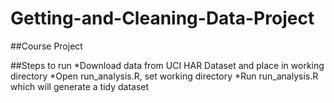 # Getting-and-Cleaning-Data-Project

##Course Project

##Steps to run
  *Download data from UCI HAR Dataset and place in working directory
  *Open run_analysis.R, set working directory
  *Run run_analysis.R which will generate a tidy dataset
  
